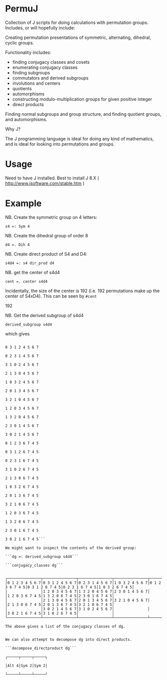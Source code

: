 PermuJ
======

Collection of J scripts for doing calculations with permutation groups.
Includes, or will hopefully include:

Creating permutation presentations of symmetric, alternating, dihedral, cyclic
groups.

Functionality includes:
* finding conjugacy classes and cosets
* enumerating conjugacy classes
* finding subgroups
* commutators and derived subgroups
* involutions and centers
* quotients
* automorphisms
* constructing modulo-multiplication groups for given positive integer
* direct products

Finding normal subgroups and group structure, and finding quotient groups, and automorphisms.

Why J?

The J programming language is ideal for doing any kind of mathematics, and is ideal
for looking into permutations and groups.

Usage
======

Need to have J installed. Best to install J 8.X ( http://www.jsoftware.com/stable.htm )


Example
======


NB. Create the symmetric group on 4 letters:

`s4 =: Sym 4`

NB. Create the dihedral group of order 8

`d4 =. Dih 4`

NB. Create direct product of S4 and D4:

`s4d4 =: s4 dir_prod d4`

NB. get the center of s4d4

`cent =. center s4d4`

Incidentally, the size of the center is 192 (i.e. 192 permutations make up the center of S4xD4). This can be seen by
`#cent`

192

NB. Get the derived subgroup of s4d4

`derived_subgroup s4d4`

which gives

```0 1 2 3 4 5 6 7

0 3 1 2 4 5 6 7

0 2 3 1 4 5 6 7

3 1 0 2 4 5 6 7

2 1 3 0 4 5 6 7

1 0 3 2 4 5 6 7

2 0 1 3 4 5 6 7

3 2 1 0 4 5 6 7

1 2 0 3 4 5 6 7

1 3 2 0 4 5 6 7

2 3 0 1 4 5 6 7

3 0 2 1 4 5 6 7

0 1 2 3 6 7 4 5

0 3 1 2 6 7 4 5

0 2 3 1 6 7 4 5

3 1 0 2 6 7 4 5

2 1 3 0 6 7 4 5

1 0 3 2 6 7 4 5

2 0 1 3 6 7 4 5

3 2 1 0 6 7 4 5

1 2 0 3 6 7 4 5

1 3 2 0 6 7 4 5

2 3 0 1 6 7 4 5

3 0 2 1 6 7 4 5```

We might want to inspect the contents of the derived group:

```dg =: derived_subgroup s4d4```

```conjugacy_classes dg```


┌───────────────┬───────────────┬───────────────┬───────────────┬───────────────┬───────────────┬───────────────┬───────────────┐
│0 1 2 3 4 5 6 7│0 3 1 2 4 5 6 7│0 2 3 1 4 5 6 7│1 0 3 2 4 5 6 7│0 1 2 3 6 7 4 5│0 3 1 2 6 7 4 5│0 2 3 1 6 7 4 5│1 0 3 2 6 7 4 5│
│               │1 2 0 3 4 5 6 7│1 3 2 0 4 5 6 7│2 3 0 1 4 5 6 7│               │1 2 0 3 6 7 4 5│1 3 2 0 6 7 4 5│2 3 0 1 6 7 4 5│
│               │2 1 3 0 4 5 6 7│2 0 1 3 4 5 6 7│3 2 1 0 4 5 6 7│               │2 1 3 0 6 7 4 5│2 0 1 3 6 7 4 5│3 2 1 0 6 7 4 5│
│               │3 0 2 1 4 5 6 7│3 1 0 2 4 5 6 7│               │               │3 0 2 1 6 7 4 5│3 1 0 2 6 7 4 5│               │
└───────────────┴───────────────┴───────────────┴───────────────┴───────────────┴───────────────┴───────────────┴───────────────┘

The above gives a list of the conjugacy classes of dg.


We can also attempt to decompose dg into direct products.

```decompose_directproduct dg```

┌─────┬─────┬─────┐

│Alt 4│Sym 2│Sym 2│

└─────┴─────┴─────┘

   




  

